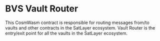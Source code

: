 # BVS Vault Router

This CosmWasm contract is responsible for routing messages from/to vaults and other contracts in the SatLayer ecosystem.
Vault Router is the entry/exit point for all the vaults in the SatLayer ecosystem.
